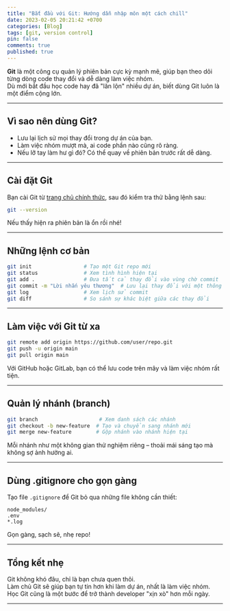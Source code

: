 ```yaml
---
title: "Bắt đầu với Git: Hướng dẫn nhập môn một cách chill"
date: 2023-02-05 20:21:42 +0700
categories: [Blog]
tags: [git, version control]
pin: false
comments: true
published: true
---
```


**Git** là một công cụ quản lý phiên bản cực kỳ mạnh mẽ, giúp bạn theo dõi từng dòng code thay đổi và dễ dàng làm việc nhóm.  
Dù mới bắt đầu học code hay đã "lăn lộn" nhiều dự án, biết dùng Git luôn là một điểm cộng lớn.

---

## Vì sao nên dùng Git?

- Lưu lại lịch sử mọi thay đổi trong dự án của bạn.
- Làm việc nhóm mượt mà, ai code phần nào cũng rõ ràng.
- Nếu lỡ tay làm hư gì đó? Có thể quay về phiên bản trước rất dễ dàng.

---

## Cài đặt Git

Bạn cài Git từ [trang chủ chính thức](https://git-scm.com/downloads), sau đó kiểm tra thử bằng lệnh sau:

```bash
git --version
```

Nếu thấy hiện ra phiên bản là ổn rồi nhé!

---

## Những lệnh cơ bản

```bash
git init                 # Tạo một Git repo mới
git status               # Xem tình hình hiện tại
git add .                # Đưa tất cả thay đổi vào vùng chờ commit
git commit -m "Lời nhắn yêu thương"  # Lưu lại thay đổi với một thông điệp
git log                  # Xem lịch sử commit
git diff                 # So sánh sự khác biệt giữa các thay đổi
```

---

## Làm việc với Git từ xa

```bash
git remote add origin https://github.com/user/repo.git
git push -u origin main
git pull origin main
```

Với GitHub hoặc GitLab, bạn có thể lưu code trên mây và làm việc nhóm rất tiện.

---

## Quản lý nhánh (branch)

```bash
git branch                    # Xem danh sách các nhánh
git checkout -b new-feature  # Tạo và chuyển sang nhánh mới
git merge new-feature        # Gộp nhánh vào nhánh hiện tại
```

Mỗi nhánh như một không gian thử nghiệm riêng – thoải mái sáng tạo mà không sợ ảnh hưởng ai.

---

## Dùng .gitignore cho gọn gàng

Tạo file `.gitignore` để Git bỏ qua những file không cần thiết:

```text
node_modules/
.env
*.log
```

Gọn gàng, sạch sẽ, nhẹ repo!

---

## Tổng kết nhẹ

Git không khó đâu, chỉ là bạn chưa quen thôi.  
Làm chủ Git sẽ giúp bạn tự tin hơn khi làm dự án, nhất là làm việc nhóm.  
Học Git cũng là một bước để trở thành developer "xịn xò" hơn mỗi ngày.

---
